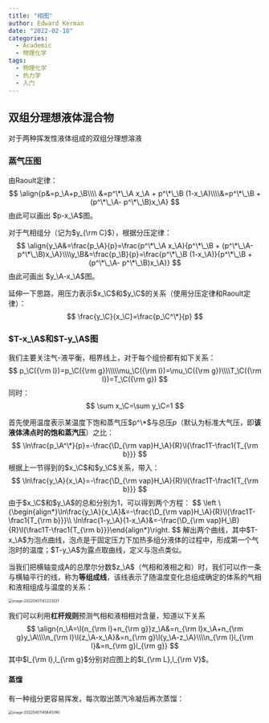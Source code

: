 ```yaml
---
title: "相图"
author: Edward Kerman
date: "2022-02-18"
categories:
  - Academic
  - 物理化学
tags:
  - 物理化学
  - 热力学
  - 入门
---
```


<!-- \(
  \def\d{{\mathrm d}}
	\def\B{{\mathrm B}}
	\def\A{{\mathrm A}}
	\def\D{{\Delta}}
	\def\m{{\mathrm m}}
	\def\align #1{{\begin{align*} #1 \end{align*}}}
	\def\f #1#2{{\frac{\partial  #1}{\partial  #2}}}
	\def\lf #1#2{{\left(\frac{\partial  #1}{\partial  #2}\right)}}
	\def\l #1{{\left( #1\right)}}
	\def\red #1{{\color{red}{ #1}}}
	\def\green #1{{\color{green}{ #1}}}
	\def\blue #1{{\color{blue}{ #1}}}
\) -->
## 双组分理想液体混合物

对于两种挥发性液体组成的双组分理想溶液

### 蒸气压图

由Raoult定律：
$$
\align{p&=p_\A+p_\B\\\\ &=p^\*\_\A x_\A + p^\*\_\B (1-x_\A)\\\\&=p^\*\_\B + (p^\*\_\A- p^\*\_\B)x_\A}
$$
由此可以画出 $p-x_\A$图。

对于气相组分（记为$y_{\rm C}$），根据分压定律：
$$
\align{y_\A&=\frac{p_\A}{p}=\frac{p^\*\_\A x_\A}{p^\*\_\B + (p^\*\_\A- p^\*\_\B)x_\A}\\\\y_\B&=\frac{p_\B}{p}=\frac{p^\*\_\B (1-x_\A)}{p^\*\_\B + (p^\*\_\A- p^\*\_\B)x_\A}}
$$
由此可画出 $y_\A-x_\A$图。

延伸一下思路，用压力表示$x_\C$和$y_\C$的关系（使用分压定律和Raoult定律）：
$$
\frac{y_\C}{x_\C}=\frac{p_\C^\*}{p}
$$

### $T-x_\A$和$T-y_\A$图

我们主要关注气-液平衡，相界线上，对于每个组份都有如下关系：
$$
p_\C({\rm l})=p_\C({\rm g})\\\\\mu_\C({\rm l})=\mu_\C({\rm g})\\\\T_\C({\rm l})=T_\C({\rm g})
$$
同时：
$$
\sum x_\C=\sum y_\C=1
$$

首先使用温度表示某温度下饱和蒸气压$p^\*$与总压$p$（默认为标准大气压，即<b>该液体沸点时的饱和蒸汽压</b>）之比：
$$
\ln\frac{p_\A^\*}{p}=-\frac{\D_{\rm vap}H_\A}{R}\l{\frac1T-\frac1{T_{\rm b}}}
$$
根据上一节得到的$x_\C$和$y_\C$关系，带入：
$$
\ln\frac{y_\A}{x_\A}=-\frac{\D_{\rm vap}H_\A}{R}\l{\frac1T-\frac1{T_{\rm b}}}
$$
由于$x_\C$和$y_\A$的总和分别为1，可以得到两个方程：
$$
\left \\{\begin{align*}\ln\frac{y_\A}{x_\A}&=-\frac{\D_{\rm vap}H_\A}{R}\l{\frac1T-\frac1{T_{\rm b}}}\\\\ \ln\frac{1-y_\A}{1-x_\A}&=-\frac{\D_{\rm vap}H_\B}{R}\l{\frac1T-\frac1{T_{\rm b}}}\end{align*}\right.
$$
解出两个曲线，其中$T-x_\A$为泡点曲线，泡点是于固定压力下加热多组分液体的过程中，形成第一个气泡时的温度；$T-y_\A$为露点取曲线，定义与泡点类似。

当我们把横轴变成A的总摩尔分数$z_\A$（气相和液相之和）时，我们可以作一条与横轴平行的线，称为<b>等组成线</b>，该线表示了随温度变化总组成确定的体系的气相和液相组成与温度的关系：

<img src="https://tva1.sinaimg.cn/large/e6c9d24ely1h0u78yung0j20q40f4mxy.jpg" alt="image-20220401142223021" style="zoom:50%;" />

我们可以利用<b>杠杆规则</b>预测气相和液相相对含量，知道以下关系
$$
\align{n_\A=\l{n_{\rm l}+n_{\rm g}}z_\A&=n_{\rm l}x_\A+n_{\rm g}y_\A\\\\n_{\rm l}\l{z_\A-x_\A}&=n_{\rm g}\l{y_\A-z_\A}\\\\n_{\rm l}l_{\rm l}&=n_{\rm g}l_{\rm g}}
$$
其中$l_{\rm l},l_{\rm g}$分别对应图上的$l_{\rm L},l_{\rm V}$。

#### 蒸馏

有一种组分更容易挥发，每次取出蒸汽冷凝后再次蒸馏：

<img src="https://tva1.sinaimg.cn/large/e6c9d24ely1h0u88qgmaaj20kk0ckjse.jpg" alt="image-20220401145645390" style="zoom:50%;" />
